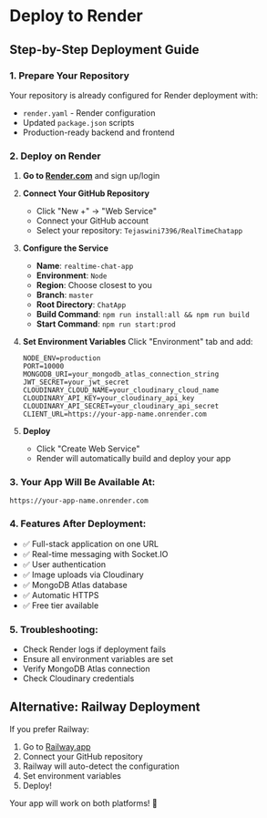 # Deploy to Render

## Step-by-Step Deployment Guide

### 1. Prepare Your Repository
Your repository is already configured for Render deployment with:
- `render.yaml` - Render configuration
- Updated `package.json` scripts
- Production-ready backend and frontend

### 2. Deploy on Render

1. **Go to [Render.com](https://render.com)** and sign up/login

2. **Connect Your GitHub Repository**
   - Click "New +" → "Web Service"
   - Connect your GitHub account
   - Select your repository: `Tejaswini7396/RealTimeChatapp`

3. **Configure the Service**
   - **Name**: `realtime-chat-app`
   - **Environment**: `Node`
   - **Region**: Choose closest to you
   - **Branch**: `master`
   - **Root Directory**: `ChatApp`
   - **Build Command**: `npm run install:all && npm run build`
   - **Start Command**: `npm run start:prod`

4. **Set Environment Variables**
   Click "Environment" tab and add:
   ```
   NODE_ENV=production
   PORT=10000
   MONGODB_URI=your_mongodb_atlas_connection_string
   JWT_SECRET=your_jwt_secret
   CLOUDINARY_CLOUD_NAME=your_cloudinary_cloud_name
   CLOUDINARY_API_KEY=your_cloudinary_api_key
   CLOUDINARY_API_SECRET=your_cloudinary_api_secret
   CLIENT_URL=https://your-app-name.onrender.com
   ```

5. **Deploy**
   - Click "Create Web Service"
   - Render will automatically build and deploy your app

### 3. Your App Will Be Available At:
`https://your-app-name.onrender.com`

### 4. Features After Deployment:
- ✅ Full-stack application on one URL
- ✅ Real-time messaging with Socket.IO
- ✅ User authentication
- ✅ Image uploads via Cloudinary
- ✅ MongoDB Atlas database
- ✅ Automatic HTTPS
- ✅ Free tier available

### 5. Troubleshooting:
- Check Render logs if deployment fails
- Ensure all environment variables are set
- Verify MongoDB Atlas connection
- Check Cloudinary credentials

## Alternative: Railway Deployment

If you prefer Railway:
1. Go to [Railway.app](https://railway.app)
2. Connect your GitHub repository
3. Railway will auto-detect the configuration
4. Set environment variables
5. Deploy!

Your app will work on both platforms! 🚀 